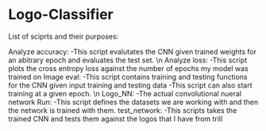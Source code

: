 # Logo-Classifier

List of sciprts and their purposes:





Analyze accuracy: 
  -This script evalutates the CNN given trained weights for an abitrary epoch and evaluates the test set.
\n
Analyze loss:
  -This script plots the cross entropy loss against the number of epochs my model was trained on 
Image eval:
  -This script contains training and testing functions for the CNN given input training and testing data
  -This script can also start training at a given epoch. 
\n
Logo_NN: 
  -The actual convolutional nueral network
Run:
  -This script defines the datasets we are working with and then the network is trained with them.
test_network:
  -This scripts takes the trained CNN and tests them against the logos that I have from trill
